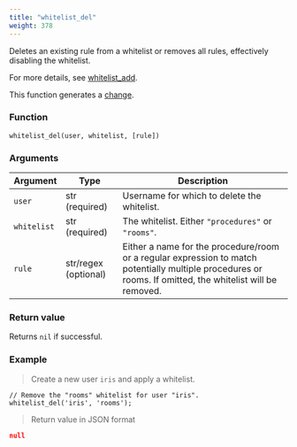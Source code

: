 ```yaml
---
title: "whitelist_del"
weight: 378
---
```


Deletes an existing rule from a whitelist or removes all rules, effectively disabling the whitelist.

For more details, see [whitelist_add](../whitelist_add).

This function generates a [change](../../overview/changes).

### Function

`whitelist_del(user, whitelist, [rule])`

### Arguments

Argument    | Type                  | Description
----------- | --------------------- | -----------
`user`      | str (required)        | Username for which to delete the whitelist.
`whitelist` | str (required)        | The whitelist. Either `"procedures"` or `"rooms"`.
`rule`      | str/regex (optional)  | Either a name for the procedure/room or a regular expression to match potentially multiple procedures or rooms. If omitted, the whitelist will be removed.

### Return value

Returns `nil` if successful.

### Example

> Create a new user `iris` and apply a whitelist.

```thingsdb,syntax_only,@t
// Remove the "rooms" whitelist for user "iris".
whitelist_del('iris', 'rooms');
```

> Return value in JSON format

```json
null
```
